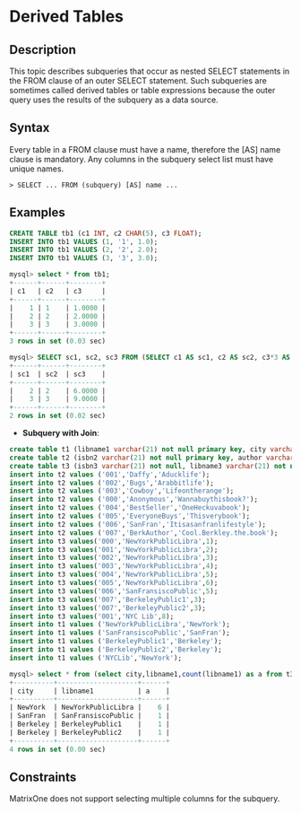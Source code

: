 # **Derived Tables**

## **Description**

This topic describes subqueries that occur as nested SELECT statements in the FROM clause of an outer SELECT statement. Such subqueries are sometimes called derived tables or table expressions because the outer query uses the results of the subquery as a data source.

## **Syntax**

Every table in a FROM clause must have a name, therefore the [AS] name clause is mandatory. Any columns in the subquery select list must have unique names.

```
> SELECT ... FROM (subquery) [AS] name ...
```

## **Examples**

```sql
CREATE TABLE tb1 (c1 INT, c2 CHAR(5), c3 FLOAT);
INSERT INTO tb1 VALUES (1, '1', 1.0);
INSERT INTO tb1 VALUES (2, '2', 2.0);
INSERT INTO tb1 VALUES (3, '3', 3.0);

mysql> select * from tb1;
+------+------+--------+
| c1   | c2   | c3     |
+------+------+--------+
|    1 | 1    | 1.0000 |
|    2 | 2    | 2.0000 |
|    3 | 3    | 3.0000 |
+------+------+--------+
3 rows in set (0.03 sec)

mysql> SELECT sc1, sc2, sc3 FROM (SELECT c1 AS sc1, c2 AS sc2, c3*3 AS sc3 FROM tb1) AS sb WHERE sc1 > 1;
+------+------+--------+
| sc1  | sc2  | sc3    |
+------+------+--------+
|    2 | 2    | 6.0000 |
|    3 | 3    | 9.0000 |
+------+------+--------+
2 rows in set (0.02 sec)
```

- **Subquery with Join**:

```sql
create table t1 (libname1 varchar(21) not null primary key, city varchar(20));
create table t2 (isbn2 varchar(21) not null primary key, author varchar(20), title varchar(60));
create table t3 (isbn3 varchar(21) not null, libname3 varchar(21) not null, quantity int);
insert into t2 values ('001','Daffy','Aducklife');
insert into t2 values ('002','Bugs','Arabbitlife');
insert into t2 values ('003','Cowboy','Lifeontherange');
insert into t2 values ('000','Anonymous','Wannabuythisbook?');
insert into t2 values ('004','BestSeller','OneHeckuvabook');
insert into t2 values ('005','EveryoneBuys','Thisverybook');
insert into t2 values ('006','SanFran','Itisasanfranlifestyle');
insert into t2 values ('007','BerkAuthor','Cool.Berkley.the.book');
insert into t3 values('000','NewYorkPublicLibra',1);
insert into t3 values('001','NewYorkPublicLibra',2);
insert into t3 values('002','NewYorkPublicLibra',3);
insert into t3 values('003','NewYorkPublicLibra',4);
insert into t3 values('004','NewYorkPublicLibra',5);
insert into t3 values('005','NewYorkPublicLibra',6);
insert into t3 values('006','SanFransiscoPublic',5);
insert into t3 values('007','BerkeleyPublic1',3);
insert into t3 values('007','BerkeleyPublic2',3);
insert into t3 values('001','NYC Lib',8);
insert into t1 values ('NewYorkPublicLibra','NewYork');
insert into t1 values ('SanFransiscoPublic','SanFran');
insert into t1 values ('BerkeleyPublic1','Berkeley');
insert into t1 values ('BerkeleyPublic2','Berkeley');
insert into t1 values ('NYCLib','NewYork');

mysql> select * from (select city,libname1,count(libname1) as a from t3 join t1 on libname1=libname3 join t2 on isbn3=isbn2 group by city,libname1) sub ;
+----------+--------------------+------+
| city     | libname1           | a    |
+----------+--------------------+------+
| NewYork  | NewYorkPublicLibra |    6 |
| SanFran  | SanFransiscoPublic |    1 |
| Berkeley | BerkeleyPublic1    |    1 |
| Berkeley | BerkeleyPublic2    |    1 |
+----------+--------------------+------+
4 rows in set (0.00 sec)
```

## **Constraints**

MatrixOne does not support selecting multiple columns for the subquery.
